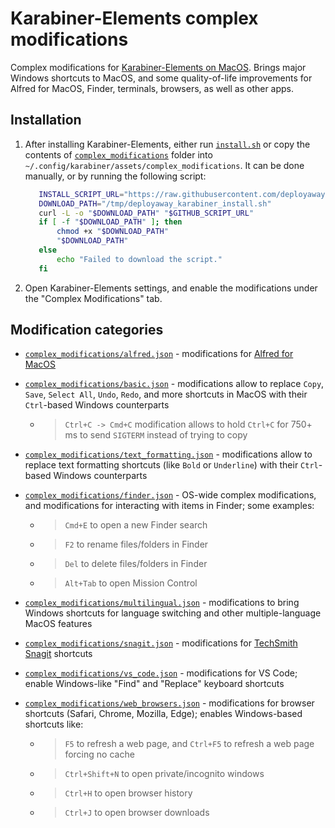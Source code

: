 # Karabiner-Elements complex modifications

Complex modifications for [Karabiner-Elements on MacOS](https://karabiner-elements.pqrs.org).
Brings major Windows shortcuts to MacOS, and some quality-of-life improvements for Alfred for MacOS, Finder,
terminals, browsers, as well as other apps.

## Installation

1. After installing Karabiner-Elements, either run [`install.sh`](install.sh) or copy the contents of
   [`complex_modifications`](complex_modifications/) folder into `~/.config/karabiner/assets/complex_modifications`.
   It can be done manually, or by running the following script:

   ```bash
      INSTALL_SCRIPT_URL="https://raw.githubusercontent.com/deployaway/karabiner/main/install.sh"
      DOWNLOAD_PATH="/tmp/deployaway_karabiner_install.sh"
      curl -L -o "$DOWNLOAD_PATH" "$GITHUB_SCRIPT_URL"
      if [ -f "$DOWNLOAD_PATH" ]; then
          chmod +x "$DOWNLOAD_PATH"
          "$DOWNLOAD_PATH"
      else
          echo "Failed to download the script."
      fi
   ```

2. Open Karabiner-Elements settings, and enable the modifications under the "Complex Modifications" tab.

## Modification categories

- [`complex_modifications/alfred.json`](complex_modifications/alfred.json) - modifications for
  [Alfred for MacOS](https://alfred.app)

- [`complex_modifications/basic.json`](complex_modifications/basic.json) - modifications allow to replace
  `Copy`, `Save`, `Select All`, `Undo`, `Redo`, and more shortcuts in MacOS with their `Ctrl`-based Windows counterparts

  - > `Ctrl+C -> Cmd+C` modification allows to hold `Ctrl+C` for 750+ ms to send `SIGTERM` instead of trying to copy

- [`complex_modifications/text_formatting.json`](complex_modifications/text_formatting.json) - modifications allow to
  replace text formatting shortcuts (like `Bold` or `Underline`) with their `Ctrl`-based Windows counterparts

- [`complex_modifications/finder.json`](complex_modifications/finder.json) - OS-wide complex modifications,
  and modifications for interacting with items in Finder; some examples:

  - > `Cmd+E` to open a new Finder search
  - > `F2` to rename files/folders in Finder
  - > `Del` to delete files/folders in Finder
  - > `Alt+Tab` to open Mission Control

- [`complex_modifications/multilingual.json`](complex_modifications/multilingual.json) - modifications to
  bring Windows shortcuts for language switching and other multiple-language MacOS features

- [`complex_modifications/snagit.json`](complex_modifications/snagit.json) - modifications for
  [TechSmith Snagit](https://www.techsmith.com) shortcuts

- [`complex_modifications/vs_code.json`](complex_modifications/vs_code.json) - modifications for
  VS Code; enable Windows-like "Find" and "Replace" keyboard shortcuts

- [`complex_modifications/web_browsers.json`](complex_modifications/web_browsers.json) - modifications for
  browser shortcuts (Safari, Chrome, Mozilla, Edge); enables Windows-based shortcuts like:

  - > `F5` to refresh a web page, and `Ctrl+F5` to refresh a web page forcing no cache
  - > `Ctrl+Shift+N` to open private/incognito windows
  - > `Ctrl+H` to open browser history
  - > `Ctrl+J` to open browser downloads
